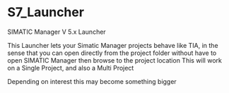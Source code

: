 # S7_Launcher
SIMATIC Manager V 5.x Launcher

This Launcher lets your Simatic Manager projects behave like TIA, in the sense that you can open directly from the project folder 
without have to open SIMATIC Manager then browse to the project location
This will work on a Single Project, and also a Multi Project

Depending on interest this may become something bigger


